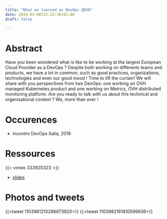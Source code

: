 ```yaml
---
title: "What we learned as DevOps @OVH"
date: 2019-03-06T22:22:36+01:00
draft: false

---
```



# Abstract

Have you been wondered what is like to be working at the largest European Cloud Provider as a DevOps ? Despite both working on differents teams and products, we have a lot in common, such as good practices, organizations, technologies and even our good mood ! Time to lift the curtain! We will share with you perspectives from two DevOps: one working on OVH managed Kubernetes product and one working on Metrics, OVH distributed monitoring platform. Are you ready to talk with us about this technical and organisational context ? We, more than ever !

# Occurences

* Incontro DevOps Italia, 2019


# Ressources

{{< vimeo 333920323 >}}

* [slides](https://docs.google.com/presentation/d/1qfr8Mb3TqWLn9dOq_3aqPYDt29wCqD2Mb7RuYit_oCA/edit?usp=sharing)

# Photos and tweets

{{<tweet 1103981210286673920>}}
{{<tweet 1103982161810599936>}}